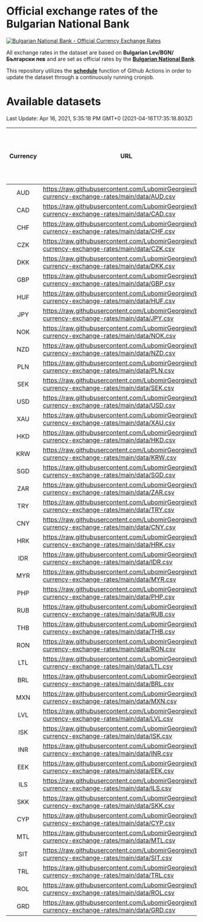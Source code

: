 # Official exchange rates of the Bulgarian National Bank

[![Bulgarian National Bank - Official Currency Exchange Rates](https://github.com/LubomirGeorgiev/bnb-currency-exchange-rates/actions/workflows/update-rates.yml/badge.svg?branch=main)](https://github.com/LubomirGeorgiev/bnb-currency-exchange-rates/actions/workflows/update-rates.yml)

All exchange rates in the dataset are based on **Bulgarian Lev/BGN/Български лев** and are set as official rates by the [**Bulgarian National Bank**](https://www.bnb.bg/Statistics/StExternalSector/StExchangeRates/StERForeignCurrencies/index.htm?toLang=_EN).

This repository utilizes the [**schedule**](https://docs.github.com/en/actions/reference/events-that-trigger-workflows) function of Github Actions in order to update the dataset through a continuously running cronjob.

# Available datasets

<!-- START LINKS (DO NOT EVER FU*ING DELETE THIS COMMENT FOR THE LOVE OF YOUR LIFE!!! IF YOU ARE CURIOS HOW IT WORKS, YOU CAN HAVE A LOOK AT ./src/updateReadme.ts) -->

Last Update: Apr 16, 2021, 5:35:18 PM GMT+0 (2021-04-16T17:35:18.803Z)

| Currency | URL                                                                                             | Number of records | Number of missing days that were filled in |
| :------: | ----------------------------------------------------------------------------------------------- | :---------------: | :----------------------------------------: |
|   AUD    | https://raw.githubusercontent.com/LubomirGeorgiev/bnb-currency-exchange-rates/main/data/AUD.csv |       7739        |                    2383                    |
|   CAD    | https://raw.githubusercontent.com/LubomirGeorgiev/bnb-currency-exchange-rates/main/data/CAD.csv |       7739        |                    2383                    |
|   CHF    | https://raw.githubusercontent.com/LubomirGeorgiev/bnb-currency-exchange-rates/main/data/CHF.csv |       7739        |                    2383                    |
|   CZK    | https://raw.githubusercontent.com/LubomirGeorgiev/bnb-currency-exchange-rates/main/data/CZK.csv |       7739        |                    2383                    |
|   DKK    | https://raw.githubusercontent.com/LubomirGeorgiev/bnb-currency-exchange-rates/main/data/DKK.csv |       7739        |                    2383                    |
|   GBP    | https://raw.githubusercontent.com/LubomirGeorgiev/bnb-currency-exchange-rates/main/data/GBP.csv |       7739        |                    2383                    |
|   HUF    | https://raw.githubusercontent.com/LubomirGeorgiev/bnb-currency-exchange-rates/main/data/HUF.csv |       7739        |                    2383                    |
|   JPY    | https://raw.githubusercontent.com/LubomirGeorgiev/bnb-currency-exchange-rates/main/data/JPY.csv |       7739        |                    2383                    |
|   NOK    | https://raw.githubusercontent.com/LubomirGeorgiev/bnb-currency-exchange-rates/main/data/NOK.csv |       7739        |                    2383                    |
|   NZD    | https://raw.githubusercontent.com/LubomirGeorgiev/bnb-currency-exchange-rates/main/data/NZD.csv |       7739        |                    2383                    |
|   PLN    | https://raw.githubusercontent.com/LubomirGeorgiev/bnb-currency-exchange-rates/main/data/PLN.csv |       7739        |                    2383                    |
|   SEK    | https://raw.githubusercontent.com/LubomirGeorgiev/bnb-currency-exchange-rates/main/data/SEK.csv |       7739        |                    2383                    |
|   USD    | https://raw.githubusercontent.com/LubomirGeorgiev/bnb-currency-exchange-rates/main/data/USD.csv |       7739        |                    2383                    |
|   XAU    | https://raw.githubusercontent.com/LubomirGeorgiev/bnb-currency-exchange-rates/main/data/XAU.csv |       7739        |                    2385                    |
|   HKD    | https://raw.githubusercontent.com/LubomirGeorgiev/bnb-currency-exchange-rates/main/data/HKD.csv |       7437        |                    2292                    |
|   KRW    | https://raw.githubusercontent.com/LubomirGeorgiev/bnb-currency-exchange-rates/main/data/KRW.csv |       7437        |                    2292                    |
|   SGD    | https://raw.githubusercontent.com/LubomirGeorgiev/bnb-currency-exchange-rates/main/data/SGD.csv |       7437        |                    2292                    |
|   ZAR    | https://raw.githubusercontent.com/LubomirGeorgiev/bnb-currency-exchange-rates/main/data/ZAR.csv |       7437        |                    2292                    |
|   TRY    | https://raw.githubusercontent.com/LubomirGeorgiev/bnb-currency-exchange-rates/main/data/TRY.csv |       5919        |                    1822                    |
|   CNY    | https://raw.githubusercontent.com/LubomirGeorgiev/bnb-currency-exchange-rates/main/data/CNY.csv |       5799        |                    1786                    |
|   HRK    | https://raw.githubusercontent.com/LubomirGeorgiev/bnb-currency-exchange-rates/main/data/HRK.csv |       5799        |                    1786                    |
|   IDR    | https://raw.githubusercontent.com/LubomirGeorgiev/bnb-currency-exchange-rates/main/data/IDR.csv |       5799        |                    1786                    |
|   MYR    | https://raw.githubusercontent.com/LubomirGeorgiev/bnb-currency-exchange-rates/main/data/MYR.csv |       5799        |                    1786                    |
|   PHP    | https://raw.githubusercontent.com/LubomirGeorgiev/bnb-currency-exchange-rates/main/data/PHP.csv |       5799        |                    1786                    |
|   RUB    | https://raw.githubusercontent.com/LubomirGeorgiev/bnb-currency-exchange-rates/main/data/RUB.csv |       5799        |                    1786                    |
|   THB    | https://raw.githubusercontent.com/LubomirGeorgiev/bnb-currency-exchange-rates/main/data/THB.csv |       5799        |                    1786                    |
|   RON    | https://raw.githubusercontent.com/LubomirGeorgiev/bnb-currency-exchange-rates/main/data/RON.csv |       5740        |                    1768                    |
|   LTL    | https://raw.githubusercontent.com/LubomirGeorgiev/bnb-currency-exchange-rates/main/data/LTL.csv |       5152        |                    1581                    |
|   BRL    | https://raw.githubusercontent.com/LubomirGeorgiev/bnb-currency-exchange-rates/main/data/BRL.csv |       4830        |                    1490                    |
|   MXN    | https://raw.githubusercontent.com/LubomirGeorgiev/bnb-currency-exchange-rates/main/data/MXN.csv |       4830        |                    1490                    |
|   LVL    | https://raw.githubusercontent.com/LubomirGeorgiev/bnb-currency-exchange-rates/main/data/LVL.csv |       4790        |                    1470                    |
|   ISK    | https://raw.githubusercontent.com/LubomirGeorgiev/bnb-currency-exchange-rates/main/data/ISK.csv |       4741        |                    1463                    |
|   INR    | https://raw.githubusercontent.com/LubomirGeorgiev/bnb-currency-exchange-rates/main/data/INR.csv |       4463        |                    1376                    |
|   EEK    | https://raw.githubusercontent.com/LubomirGeorgiev/bnb-currency-exchange-rates/main/data/EEK.csv |       3997        |                    1223                    |
|   ILS    | https://raw.githubusercontent.com/LubomirGeorgiev/bnb-currency-exchange-rates/main/data/ILS.csv |       3739        |                    1157                    |
|   SKK    | https://raw.githubusercontent.com/LubomirGeorgiev/bnb-currency-exchange-rates/main/data/SKK.csv |       2969        |                    911                     |
|   CYP    | https://raw.githubusercontent.com/LubomirGeorgiev/bnb-currency-exchange-rates/main/data/CYP.csv |       2905        |                    889                     |
|   MTL    | https://raw.githubusercontent.com/LubomirGeorgiev/bnb-currency-exchange-rates/main/data/MTL.csv |       2603        |                    798                     |
|   SIT    | https://raw.githubusercontent.com/LubomirGeorgiev/bnb-currency-exchange-rates/main/data/SIT.csv |       2541        |                    777                     |
|   TRL    | https://raw.githubusercontent.com/LubomirGeorgiev/bnb-currency-exchange-rates/main/data/TRL.csv |       1818        |                    559                     |
|   ROL    | https://raw.githubusercontent.com/LubomirGeorgiev/bnb-currency-exchange-rates/main/data/ROL.csv |       1697        |                    524                     |
|   GRD    | https://raw.githubusercontent.com/LubomirGeorgiev/bnb-currency-exchange-rates/main/data/GRD.csv |        359        |                    107                     |

<!-- END LINKS (DO NOT EVER FU*ING DELETE THIS COMMENT FOR THE LOVE OF YOUR LIFE!!! IF YOU ARE CURIOS HOW IT WORKS, YOU CAN HAVE A LOOK AT ./src/updateReadme.ts) -->
